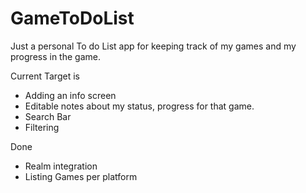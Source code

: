 # GameToDoList

Just a personal To do List app for keeping track of my games and my progress in the game.

Current Target is
- Adding an info screen
- Editable notes about my status, progress for that game.
- Search Bar
- Filtering


Done
- Realm integration
- Listing Games per platform

